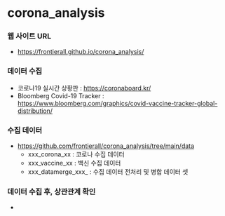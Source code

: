 # corona_analysis

### 웹 사이트 URL
 * https://frontierall.github.io/corona_analysis/

### 데이터 수집
 * 코로나19 실시간 상황판 : https://coronaboard.kr/
 * Bloomberg Covid-19 Tracker : https://www.bloomberg.com/graphics/covid-vaccine-tracker-global-distribution/
 
### 수집 데이터 
 * https://github.com/frontierall/corona_analysis/tree/main/data
   * xxx_corona_xx : 코로나 수집 데이터
   * xxx_vaccine_xx : 백신 수집 데이터
   * xxx_datamerge_xxx_ : 수집 데이터 전처리 및 병합 데이터 셋 

### 데이터 수집 후, 상관관계 확인
 * 

